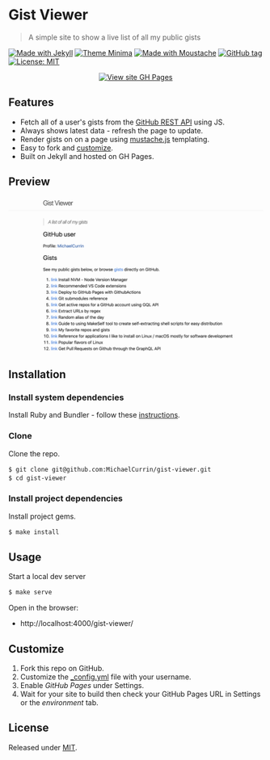 # Gist Viewer
> A simple site to show a live list of all my public gists 

[![Made with Jekyll](https://img.shields.io/badge/jekyll-3.9-blue?logo=jekyll)](https://jekyllrb.com)
[![Theme Minima](https://img.shields.io/badge/theme-minima-blue)](https://github.com/jekyll/minima)
[![Made with Moustache](https://img.shields.io/npm/v/mustache?label=mustache)](https://www.npmjs.com/package/mustache)
[![GitHub tag](https://img.shields.io/github/tag/MichaelCurrin/gist-viewer)](https://github.com/MichaelCurrin/gist-viewer/tags/?include_prereleases&sort=semver)
[![License: MIT](https://img.shields.io/badge/License-MIT-blue)](#license)

<div align="center">

[![View site GH Pages](https://img.shields.io/badge/View_site-GH_Pages-green?style=for-the-badge)](https://michaelcurrin.github.io/gist-viewer/)

</div>


## Features

- Fetch all of a user's gists from the [GitHub REST API](https://docs.github.com/en/rest) using JS.
- Always shows latest data - refresh the page to update.
- Render gists on on a page using [mustache.js](https://www.npmjs.com/package/mustache) templating.
- Easy to fork and [customize](#customize).
- Built on Jekyll and hosted on GH Pages.


## Preview

[![Sample screenshot](/sample.png)](https://michaelcurrin.github.io/gist-viewer/)


## Installation

### Install system dependencies

Install Ruby and Bundler - follow these [instructions](https://gist.github.com/MichaelCurrin/3af38fca4e2903cdedfb8402c18b2936).

### Clone

Clone the repo.

```sh
$ git clone git@github.com:MichaelCurrin/gist-viewer.git
$ cd gist-viewer
```

### Install project dependencies

Install project gems.

```sh
$ make install
```


## Usage

Start a local dev server

```sh
$ make serve
```

Open in the browser:

- http://localhost:4000/gist-viewer/


## Customize

1. Fork this repo on GitHub.
2. Customize the [\_config.yml](/_config.yml) file with your username.
3. Enable _GitHub Pages_ under Settings.
4. Wait for your site to build then check your GitHub Pages URL in Settings or the _environment_ tab.


## License

Released under [MIT](/LICENSE).

